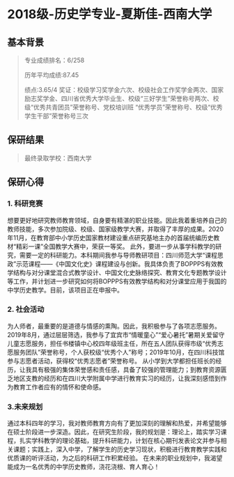 # 2018级-历史学专业-夏斯佳-西南大学   

## 基本背景

> 专业成绩排名：6/258
> 
> 历年平均成绩:87.45
> 
> 绩点:3.65/4
> 奖证：校级学习奖学金六次、校级社会工作奖学金两次、国家励志奖学金、四川省优秀大学毕业生、校级“三好学生”荣誉称号两次、校级“优秀共青团员”荣誉称号、党校培训班 “优秀学员”荣誉称号、校级“优秀学生干部”荣誉称号三次

## 保研结果

> 最终录取学校：西南大学 

## 保研心得

### 1. 科研竞赛

想要更好地研究教师教育领域，自身要有精湛的职业技能。因此我着重培养自己的教师技能，多次参加院级、校级、国家级教学大赛，并取得了丰厚的成果。2020年11月，在教育部中小学历史国家教材建设重点研究基地主办的首届统编历史教材“精彩一课”全国教学大赛中，荣获一等奖。
此外，要进一步从事学科教学的研究，需要一定的科研能力。本科期间我参与导师教研项目：四川师范大学“课程思政”示范课程——《中国文化史》课程建设与创新。我具体负责了BOPPPS有效教学结构与对分课堂混合式教学设计、中国文化史脉络探究、教育文化专题教学设计等工作，并计划进一步研究如何将BOPPPS有效教学结构和对分课堂应用于我国的中学历史教学。目前，该项目正在申报中。

### 2. 社会活动

为人师者，最重要的是道德与情感的熏陶。因此，我积极参与了各项志愿服务。2019年8月，通过层层筛选，我参与了宜宾市“情暖童心”“爱心暑托”暑期关爱留守儿童志愿服务，担任书楼镇中心校四年级班主任，所在五人团队获得市级“优秀志愿服务团队”荣誉称号，个人获校级“优秀个人”称号；2019年10月，在四川科技馆参与志愿者活动，获得校“优秀志愿者”荣誉称号。
从小学到大学都担任班长的经历，让我具有极强的集体荣誉感和责任感，具备了较强的管理能力；到教育资源匮乏地区支教的经历和在四川大学附属中学进行教育实习的经历，让我深刻感悟到作为教育工作者应有的情怀和使命感。

### 3.未来规划

通过本科四年的学习，我对教师教育方向有了更加深刻的理解和热爱，并希望能够在硕士阶段进一步深造。因此，在研究生阶段，我的规划是：理论上，踏实学习课程，扎实学科教学的理论基础，提升科研能力，计划在核心期刊发表论文并参与相关课题；实践上，深入中学，了解学生的历史学习现状，积极进行教育教学实践和优质课的听评活动，为之后的科研工作积累经验。
在未来的职业规划中，我渴望能成为一名优秀的中学历史教师，浇花浇根、育人育心！